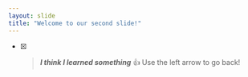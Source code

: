 ```yaml
---
layout: slide
title: "Welcome to our second slide!"
---
```

- [x] > ***I think I learned something*** :+1:
Use the left arrow to go back!
